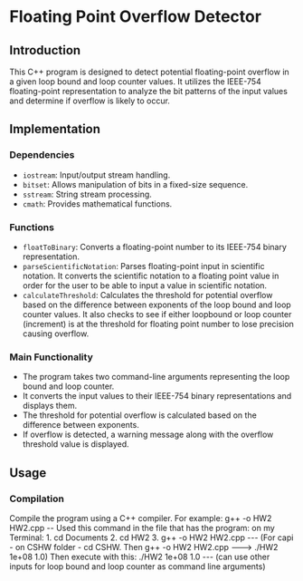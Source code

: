 # Floating Point Overflow Detector

## Introduction

This C++ program is designed to detect potential floating-point overflow in a given loop bound and loop counter values. It utilizes the IEEE-754 floating-point representation to analyze the bit patterns of the input values and determine if overflow is likely to occur.

## Implementation

### Dependencies
- `iostream`: Input/output stream handling.
- `bitset`: Allows manipulation of bits in a fixed-size sequence.
- `sstream`: String stream processing.
- `cmath`: Provides mathematical functions.

### Functions
- `floatToBinary`: Converts a floating-point number to its IEEE-754 binary representation.
- `parseScientificNotation`: Parses floating-point input in scientific notation. It converts the scientific notation to a floating point value in order for the user to be able to input a value in scientific notation.
- `calculateThreshold`: Calculates the threshold for potential overflow based on the difference between exponents of the loop bound and loop counter values. It also checks to see if either loopbound or loop counter (increment) is at the threshold for floating point number to lose precision causing overflow.

### Main Functionality
- The program takes two command-line arguments representing the loop bound and loop counter.
- It converts the input values to their IEEE-754 binary representations and displays them.
- The threshold for potential overflow is calculated based on the difference between exponents.
- If overflow is detected, a warning message along with the overflow threshold value is displayed.

## Usage

### Compilation
Compile the program using a C++ compiler. For example:
g++ -o HW2 HW2.cpp -- Used this command in the file that has the program: on my Terminal: 1. cd Documents 2. cd HW2 3. g++ -o HW2 HW2.cpp --- (For capi - on CSHW folder - cd CSHW. Then g++ -o HW2 HW2.cpp ---> ./HW2 1e+08 1.0)
Then execute with this: ./HW2 1e+08 1.0 --- (can use other inputs for loop bound and loop counter as command line arguments)
